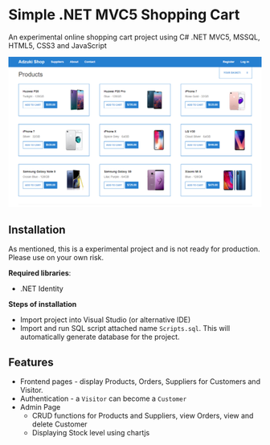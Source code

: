 # Simple .NET MVC5 Shopping Cart
An experimental online shopping cart project using C# .NET MVC5, MSSQL, HTML5, CSS3 and JavaScript

![alt tag](https://raw.githubusercontent.com/mesutucar/Simple-.NET-MVC-5-Shopping-Cart/master/demo.PNG)

## Installation

As mentioned, this is a experimental project and is not ready for production. Please use on your own risk.

**Required libraries**:

- .NET Identity

**Steps of installation**

- Import project into Visual Studio (or alternative IDE)
- Import and run SQL script attached name `Scripts.sql`. This will automatically generate database for the project.

## Features

- Frontend pages - display Products, Orders, Suppliers for Customers and Visitor.
- Authentication - a `Visitor` can become a `Customer`
- Admin Page
    - CRUD functions for Products and Suppliers, view Orders, view and delete Customer
    - Displaying Stock level using chartjs
